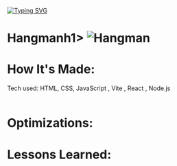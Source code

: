 
<a href="https://git.io/typing-svg"><img src="https://readme-typing-svg.herokuapp.com?font=Fira+Code&weight=800&size=40&duration=4000&pause=1000&color=F7DC00&vCenter=true&random=true&width=616&height=102&lines=Learning+in+Progress!!!!!!!" alt="Typing SVG" /></a>

<div id="header" >
 <h1  class="heading-element" dir="auto">Hangmanh1>
 <img src="" alt="Hangman">

</div>

<div id="header" >
 <h1 class="heading-element" dir="auto">How It's Made:</h1>
 Tech used: HTML, CSS, JavaScript , Vite , React , Node.js <br/><br/>
 
</div>

<div id="header" >
 <h1 class="heading-element" dir="auto">Optimizations:</h1>

</div>

<div id="header">
 <h1 class="heading-element" dir="auto">Lessons Learned:</h1>

</div>
